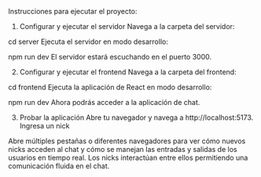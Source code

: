 Instrucciones para ejecutar el proyecto:


1. Configurar y ejecutar el servidor
Navega a la carpeta del servidor:

cd server
Ejecuta el servidor en modo desarrollo:

npm run dev
El servidor estará escuchando en el puerto 3000.

2. Configurar y ejecutar el frontend
Navega a la carpeta del frontend:

cd frontend
Ejecuta la aplicación de React en modo desarrollo:

npm run dev
Ahora podrás acceder a la aplicación de chat.

3. Probar la aplicación
Abre tu navegador y navega a http://localhost:5173.
Ingresa un nick

Abre múltiples pestañas o diferentes navegadores para ver cómo nuevos nicks acceden al chat y cómo se manejan las entradas y salidas de los usuarios en tiempo real. Los nicks interactúan entre ellos permitiendo una comunicación fluida en el chat.

